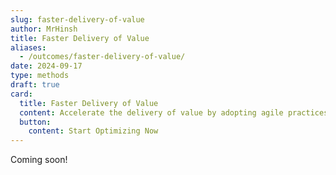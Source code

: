 ```yaml
---
slug: faster-delivery-of-value
author: MrHinsh
title: Faster Delivery of Value
aliases:
  - /outcomes/faster-delivery-of-value/
date: 2024-09-17
type: methods
draft: true
card:
  title: Faster Delivery of Value
  content: Accelerate the delivery of value by adopting agile practices that reduce time-to-market and improve responsiveness to change.
  button:
    content: Start Optimizing Now
---
```


Coming soon!
